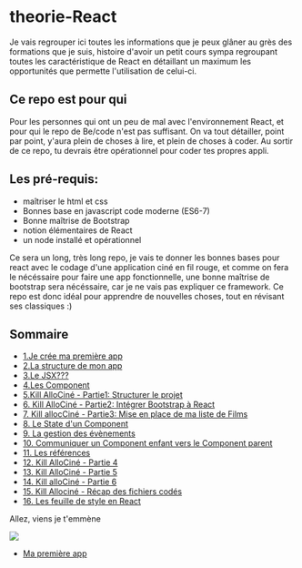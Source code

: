 # theorie-React

Je vais regrouper ici toutes les informations que je peux glâner au grès des formations que je suis, histoire d'avoir un petit cours sympa regroupant toutes les caractéristique de React en détaillant un maximum les opportunités que permette l'utilisation de celui-ci.

<h2>Ce repo est pour qui</h2>
Pour les personnes qui ont un peu de mal avec l'environnement React, et pour qui le repo de Be/code n'est pas suffisant.
On va tout détailler, point par point, y'aura plein de choses à lire, et plein de choses à coder.
Au sortir de ce repo, tu devrais être opérationnel pour coder tes propres appli.

<h2>Les pré-requis:</h2>
<ul>
  <li>maîtriser le html et css</li>
  <li>Bonnes base en javascript code moderne (ES6-7)</li>
  <li>Bonne maîtrise de Bootstrap</li>
  <li>notion élémentaires de React</li>
  <li>un node installé et opérationnel</li>
 </ul>
 
 Ce sera un long, très long repo, je vais te donner les bonnes bases pour react avec le codage d'une application ciné en fil rouge, et comme on fera le nécéssaire pour faire une app fonctionnelle, une bonne maîtrise de bootstrap sera nécéssaire, car je ne vais pas expliquer ce framework.
Ce repo est donc idéal pour apprendre de nouvelles choses, tout en révisant ses classiques :)

<h2>Sommaire</h2>

<ul>
  <li><a href="https://github.com/GuyVil1/theorie-React/blob/master/1.Ma-premiere-app.md">1.Je crée ma première app</a></li>
  <li><a href="https://github.com/GuyVil1/theorie-React/blob/master/2.inside-my-app.md">2.La structure de mon app</a></li>
  <li><a href="https://github.com/GuyVil1/theorie-React/blob/master/3.%20Et-il-me-parle-de-JSX-maintenant.md">3.Le JSX???</a></li>
  <li><a href="https://github.com/GuyVil1/theorie-React/blob/master/4.Les-Component.md">4.Les Component</a><//li>
  <li><a href="https://github.com/GuyVil1/theorie-React/blob/master/5.le-fil-rouge-part1-1.md">5.Kill AlloCiné - Partie1: Structurer le projet</a><//li>
  <li><a href=https://github.com/GuyVil1/theorie-React/blob/master/6.le-fil-rouge-part1-2.md"">6. Kill AlloCiné - Partie2: Intégrer Bootstrap à React</a></li>
  <li><a href="https://github.com/GuyVil1/theorie-React/blob/master/7.Le-fil-rouge-part-1-3.md">7. Kill allocCiné - Partie3: Mise en place de ma liste de Films</a><//li>
  <li><a href="https://github.com/GuyVil1/theorie-React/blob/master/8.Le-state-d-un-component.md">8. Le State d'un Component</a></li>
  <li><a href="https://github.com/GuyVil1/theorie-React/blob/master/9.Les-evenement.md">9. La gestion des évènements</a></li>
  <li><a href="https://github.com/GuyVil1/theorie-React/blob/master/10.de-l-enfant-vers-le-parent.md">10. Communiquer un Component enfant vers le Component parent</a></li>
  <li><a href="https://github.com/GuyVil1/theorie-React/blob/master/11.Les-ref.md">11. Les références</a></li>
  <li><a href="https://github.com/GuyVil1/theorie-React/blob/master/12.le-fil-rouge-partie-2.1.md">12. Kill AlloCiné - Partie 4</a></li>
  <li><a href="https://github.com/GuyVil1/theorie-React/blob/master/13.fil-rouge-partie-2-2.md">13. Kill AlloCiné - Partie 5</a></li>
  <li><a href="https://github.com/GuyVil1/theorie-React/blob/master/14.fil-rouge-partie-2-3.md">14. Kill alloCiné - Partie 6</a></li>
  <li><a href="https://github.com/GuyVil1/theorie-React/blob/master/15.Fil-rouge-2-4.md">15. Kill Allociné - Récap des fichiers codés</a></li>
  <li><a href="https://github.com/GuyVil1/theorie-React/blob/master/16.Le-style-en-React.md">16. Les feuille de style en React</a></li>
</ul>

Allez, viens je t'emmène

<img src="https://steamuserimages-a.akamaihd.net/ugc/907904632812971983/B32AC6AD2B576DFAE01BDA589E867ED152F85BBC/" />

<ul><li><a href="https://github.com/GuyVil1/theorie-React/blob/master/1.Ma-premiere-app.md">Ma première app</a></li></ul>

